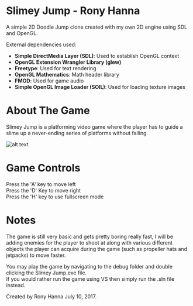 # Slimey Jump - Rony Hanna 
A simple 2D Doodle Jump clone created with my own 2D engine using SDL and OpenGL. 

External dependencies used:  
- __Simple DirectMedia Layer (SDL)__: Used to establish OpenGL context  
- __OpenGL Extension Wrangler Library (glew)__  
- __Freetype__: Used for text rendering  
- __OpenGL Mathematics__: Math header library  
- __FMOD__: Used for game audio  
- __Simple OpenGL Image Loader (SOIL)__: Used for loading texture images   

# About The Game
Slimey Jump is a platforming video game where the player has to guide a slime up a never-ending series of platforms without falling. 

![alt text](http://i65.tinypic.com/1zce0rb.png)

# Game Controls
Press the 'A' key to move left  
Press the 'D' Key to move right  
Press the 'H' key to use fullscreen mode

# Notes
The game is still very basic and gets pretty boring really fast, I will be adding enemies for the player to shoot at along with various 
different objects the player can acquire during the game (such as propeller hats and jetpacks) to move faster.   

You may play the game by navigating to the debug folder and double clicking the Slimey Jump.exe file.  
If you would rather run the game using VS then simply run the .sln file instead.   
 
Created by Rony Hanna July 10, 2017.
